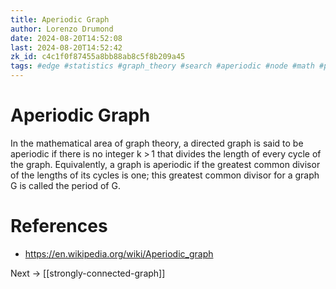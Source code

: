 ```yaml
---
title: Aperiodic Graph
author: Lorenzo Drumond
date: 2024-08-20T14:52:08
last: 2024-08-20T14:52:42
zk_id: c4c1f0f87455a8bb88ab8c5f8b209a45
tags: #edge #statistics #graph_theory #search #aperiodic #node #math #pagerank #machine_learning #programming #algorithm #markov #chains
---
```



# Aperiodic Graph

In the mathematical area of graph theory, a directed graph is said to be aperiodic if there is no integer k > 1 that divides the length of every cycle of the graph. Equivalently, a graph is aperiodic if the greatest common divisor of the lengths of its cycles is one; this greatest common divisor for a graph G is called the period of G.

# References

- https://en.wikipedia.org/wiki/Aperiodic_graph

Next -> [[strongly-connected-graph]]
